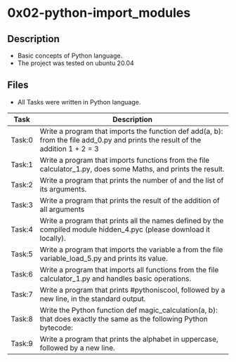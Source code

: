 # 0x02-python-import_modules

## Description
- Basic concepts of Python language.
- The project was tested on ubuntu 20.04

## Files
- All Tasks were written in Python language.

| Task | Description |
| ---- | ----------- |
| Task:0 | Write a program that imports the function def add(a, b): from the file add_0.py and prints the result of the addition 1 + 2 = 3 |
| Task:1 | Write a program that imports functions from the file calculator_1.py, does some Maths, and prints the result. |
| Task:2 | Write a program that prints the number of and the list of its arguments. |
| Task:3 | Write a program that prints the result of the addition of all arguments |
| Task:4 | Write a program that prints all the names defined by the compiled module hidden_4.pyc (please download it locally). |
| Task:5 | Write a program that imports the variable a from the file variable_load_5.py and prints its value. |
| Task:6 | Write a program that imports all functions from the file calculator_1.py and handles basic operations. |
| Task:7 | Write a program that prints #pythoniscool, followed by a new line, in the standard output. |
| Task:8 | Write the Python function def magic_calculation(a, b): that does exactly the same as the following Python bytecode: |
| Task:9 | Write a program that prints the alphabet in uppercase, followed by a new line. |
